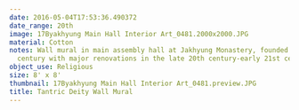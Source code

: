 ```yaml
---
date: 2016-05-04T17:53:36.490372
date_range: 20th
image: 17Byakhyung Main Hall Interior Art_0481.2000x2000.JPG
material: Cotton
notes: Wall mural in main assembly hall at Jakhyung Monastery, founded in the 14th
  century with major renovations in the late 20th century-early 21st century.
object_use: Religious
size: 8' x 8'
thumbnail: 17Byakhyung Main Hall Interior Art_0481.preview.JPG
title: Tantric Deity Wall Mural
---
```


